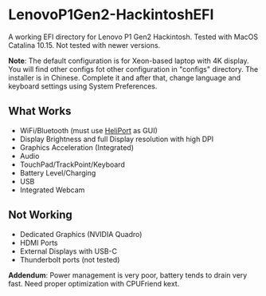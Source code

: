 # LenovoP1Gen2-HackintoshEFI
A working EFI directory for Lenovo P1 Gen2 Hackintosh.
Tested with MacOS Catalina 10.15.
Not tested with newer versions.

**Note**: The default configuration is for Xeon-based laptop with 4K display. You will find other configs fot other configuration in "configs" directory. 
The installer is in Chinese. Complete it and after that, change language and keyboard settings using System Preferences.

## What Works
* WiFi/Bluetooth (must use [HeliPort](https://github.com/OpenIntelWireless/HeliPort) as GUI)
* Display Brightness and full Display resolution with high DPI
* Graphics Acceleration (Integrated)
* Audio
* TouchPad/TrackPoint/Keyboard
* Battery Level/Charging
* USB
* Integrated Webcam

## Not Working
* Dedicated Graphics (NVIDIA Quadro)
* HDMI Ports
* External Displays with USB-C
* Thunderbolt ports (not tested)

**Addendum**: Power management is very poor, battery tends to drain very fast. 
Need proper optimization with CPUFriend kext.

